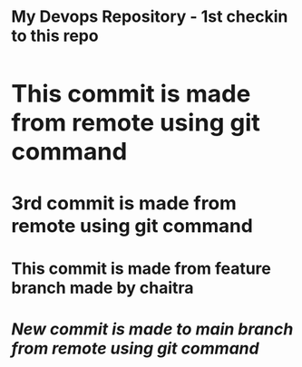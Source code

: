 <h1> My Devops Repository - 1st checkin to this repo<h/1>
<h2> This commit is made from remote using git command</h2>
<h3> 3rd commit is made from remote using git command</h3>
<h4> This commit is made from feature branch made by chaitra</h4>
<h5> New commit is made to main branch from remote using git command</h5>